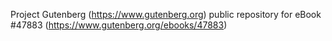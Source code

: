 Project Gutenberg (https://www.gutenberg.org) public repository for eBook #47883 (https://www.gutenberg.org/ebooks/47883)
